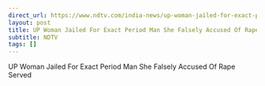 ```yaml
---
direct_url: https://www.ndtv.com/india-news/up-woman-jailed-for-exact-period-man-she-falsely-accused-of-rape-served-5611078
layout: post
title: UP Woman Jailed For Exact Period Man She Falsely Accused Of Rape Served
subtitle: NDTV
tags: []
---
```


UP Woman Jailed For Exact Period Man She Falsely Accused Of Rape Served
